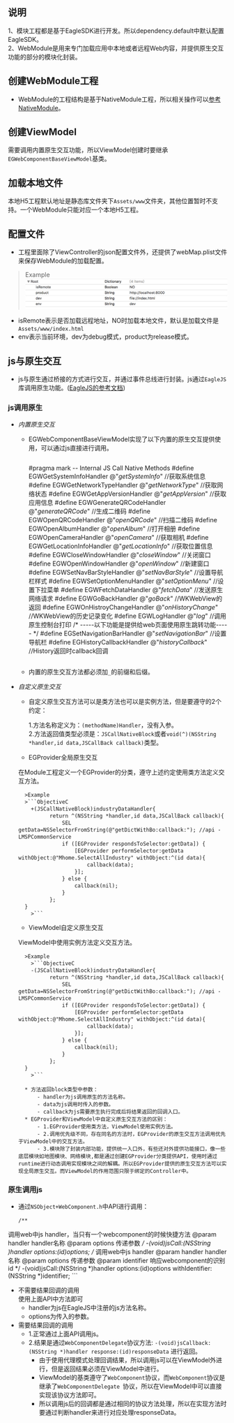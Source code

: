 [webMap.plist]:./assets/webmodule_s1.png

## 说明
1、模块工程都是基于EagleSDK进行开发。所以dependency.default中默认配置EagleSDK。    
2、WebModule是用来专门加载应用中本地或者远程Web内容，并提供原生交互功能的部分的模块化封装。

## 创建WebModule工程
* WebModule的工程结构是基于NativeModule工程，所以相关操作可以[参考NativeModule](/nativemodule)。

## 创建ViewModel
需要调用内置原生交互功能，所以ViewModel创建时要继承`EGWebComponentBaseViewModel`基类。

## 加载本地文件
本地H5工程默认地址是静态库文件夹下`Assets/www`文件夹，其他位置暂时不支持。一个WebModule只能对应一个本地H5工程。

## 配置文件
- 工程里面除了ViewController的json配置文件外，还提供了webMap.plist文件来保存WebModule的加载配置。	
>Example
>![webMap.plist]
- isRemote表示是否加载远程地址，NO时加载本地文件，默认是加载文件是`Assets/www/index.html`
- env表示当前环境，dev为debug模式，product为release模式。

## js与原生交互
- js与原生通过桥接的方式进行交互，并通过事件总线进行封装。js通过`EagleJS`库调用原生功能。([EagleJS的参考文档](http://eagle-js.eagledoc.cn))
	
### js调用原生	
* _内置原生交互_	
	* EGWebComponentBaseViewModel实现了以下内置的原生交互提供使用，可以通过js直接进行调用。	
		>```ObjectiveC
		#pragma mark -- Internal JS Call Native Methods
		#define EGWGetSystemInfoHandler     @"_getSystemInfo_"    //获取系统信息
		#define EGWGetNetworkTypeHandler    @"_getNetworkType_"   //获取网络状态
		#define EGWGetAppVersionHandler     @"_getAppVersion_"    //获取应用信息
		#define EGWGenerateQRCodeHandler    @"_generateQRCode_"   //生成二维码
		#define EGWOpenQRCodeHandler        @"_openQRCode_"       //扫描二维码
		#define EGWOpenAlbumHandler         @"_openAlbum_"        //打开相册
		#define EGWOpenCameraHandler        @"_openCamera_"       //获取相机
		#define EGWGetLocationInfoHandler   @"_getLocationInfo_"  //获取位置信息
		#define EGWCloseWindowHandler       @"_closeWindow_"      //关闭窗口
		#define EGWOpenWindowHandler        @"_openWindow_"       //新建窗口
		#define EGWSetNavBarStyleHandler    @"_setNavBarStyle_"   //设置导航栏样式
		#define EGWSetOptionMenuHandler     @"_setOptionMenu_"    //设置下拉菜单
		#define EGWFetchDataHandler         @"_fetchData_"        //发送原生网络请求
		#define EGWGoBackHandler            @"_goBack_"           //WKWebView的返回
		#define EGWOnHistroyChangeHandler   @"_onHistoryChange_"  //WKWebView的历史记录变化
		#define EGWLogHandler               @"_log_"              //调用原生控制台打印
		/* -----以下功能是提供给web页面使用原生跳转功能----- */
		#define EGSetNavigationBarHandler   @"_setNavigationBar_" //设置导航栏
		#define EGHistoryCallbackHandler    @"_historyCallback_"  //History返回时callback回调
		>```
	* 内置的原生交互方法都必须加`_`的前缀和后缀。
* _自定义原生交互_
	* 自定义原生交互方法可以是类方法也可以是实例方法，但是要遵守的2个约定：
	
		1.方法名称定义为：`(methodName)Handler`，没有入参。      
		2.方法返回值类型必须是：`JSCallNativeBlock`或者`void(^)(NSString *handler,id data,JSCallBack callback)`类型。
	* EGProvider全局原生交互	

	在Module工程定义一个EGProvider的分类，遵守上述约定使用类方法定义交互方法。    
		 
		>Example     		
		>```ObjectiveC
		  +(JSCallNativeBlock)industryDataHandler{
    			return ^(NSString *handler,id data,JSCallBack callback){
        			SEL getData=NSSelectorFromString(@"getDictWithBo:callback:"); //api -LMSPCommonService
        			if ([EGProvider respondsToSelector:getData]) {
            			[EGProvider performSelector:getData withObject:@"Mhome.SelectAllIndustry" withObject:^(id data){
                			callback(data);
           	 			}];
        			} else {
            			callback(nil);
        			}
    			};
		}
		  >```

	* ViewModel自定义原生交互		

	ViewModel中使用实例方法定义交互方法。   
	
		>Example     		
		  >```ObjectiveC
		  -(JSCallNativeBlock)industryDataHandler{
    			return ^(NSString *handler,id data,JSCallBack callback){
        			SEL getData=NSSelectorFromString(@"getDictWithBo:callback:"); //api -LMSPCommonService
        			if ([EGProvider respondsToSelector:getData]) {
            			[EGProvider performSelector:getData withObject:@"Mhome.SelectAllIndustry" withObject:^(id data){
                			callback(data);
           	 			}];
        			} else {
            			callback(nil);
        			}
    			};
		}
		  >```
		  
		* 方法返回block类型中参数：	
			- handler为js调用原生的方法名称。	
			- data为js调用时传入的参数。	
			- callback为js需要原生执行完成后将结果返回的回调入口。
		* EGProvider和ViewModel中自定义原生交互方法的区别：  
			- 1.EGProvider使用类方法，ViewModel使用实例方法。  
			- 2.调用优先级不同，存在同名的方法时，EGProvider的原生交互方法调用优先于ViewModel中的交互方法。  
			- 3.模块除了封装内部功能，提供统一入口外，有些还对外提供功能接口，像一些底层模块如地图模块、网络模块,都是通过创建EGProvider分类提供API，使用时通过runtime进行动态调用实现模块之间的解耦。所以EGProvider提供的原生交互方法可以实现全局原生交互。而ViewModel的作用范围只限于绑定的Controller中。
		
### 原生调用js
* 通过`NSObject+WebComponent.h`中API进行调用：
	```
	/**
 调用web中js handler，当只有一个webcomponent的时候快捷方法
@param handler handler名称
 @param options 传递参数
 */
-(void)jsCall:(NSString *)handler options:(id)options;
/**
 调用web中js handler
@param handler handler名称
 @param options 传递参数
 @param identifier 响应webcomponent的识别id
 */
-(void)jsCall:(NSString *)handler options:(id)options withIdentifier:(NSString *)identifier;
	```
* 不需要结果回调的调用	
	使用上面API中方法即可
	* handler为js在EagleJS中注册的js方法名称。
	* options为传入的参数。
* 需要结果回调的调用
	- 1.正常通过上面API调用js。
	- 2.结果是通过`WebComponentDelegate`协议方法:	    `-(void)jsCallback:(NSString *)handler response:(id)responseData` 	   进行返回。
		- 由于使用代理模式处理回调结果，所以调用js可以在ViewModel外进行，但是返回结果必须在ViewModel中进行。
		- ViewModel的基类遵守了`WebComponent`协议，而`WebComponent`协议是继承了`WebComponentDelegate `协议，所以在ViewModel中可以直接实现该协议方法即可。
		- 所以调用js后的回调都是通过相同的协议方法处理，所以在实现方法时要通过判断handler来进行对应处理responseData。

